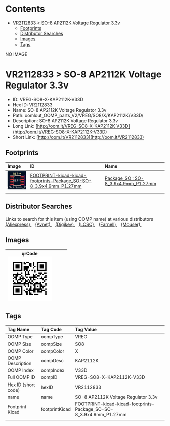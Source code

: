 



Contents
========

* [VR2112833 > SO-8 AP2112K Voltage Regulator 3.3v](#vr2112833--so-8-ap2112k-voltage-regulator-33v)
	* [Footprints](#footprints)
	* [Distributor Searches](#distributor-searches)
	* [Images](#images)
	* [Tags](#tags)
  
NO IMAGE  
# VR2112833 > SO-8 AP2112K Voltage Regulator 3.3v

- ID: VREG-SO8-X-KAP2112K-V33D
- Hex ID: VR2112833
- Name: SO-8 AP2112K Voltage Regulator 3.3v
- Path: oomlout_OOMP_parts_V2/VREG/SO8/X/KAP2112K/V33D/
- Description: SO-8 AP2112K Voltage Regulator 3.3v
- Long Link: [http://oom.lt/VREG-SO8-X-KAP2112K-V33D](http://oom.lt/VREG-SO8-X-KAP2112K-V33D)
- Short Link: [http://oom.lt/VR2112833](http://oom.lt/VR2112833)

## Footprints
  

|Image|ID|Name|
| :--- | :--- | :--- |
|[![](https://raw.githubusercontent.com/oomlout/oomlout_OOMP_eda_V2/main/FOOTPRINT/kicad/kicad-footprints/Package_SO/SO-8_3.9x4.9mm_P1.27mm/image_140.png)](https://github.com/oomlout/oomlout_OOMP_eda_V2/tree/main/FOOTPRINT/kicad/kicad-footprints/Package_SO/SO-8_3.9x4.9mm_P1.27mm/)|[FOOTPRINT-kicad-kicad-footprints-Package_SO-SO-8_3.9x4.9mm_P1.27mm](https://github.com/oomlout/oomlout_OOMP_eda_V2/tree/main/FOOTPRINT/kicad/kicad-footprints/Package_SO/SO-8_3.9x4.9mm_P1.27mm/)|[Package_SO : SO-8_3.9x4.9mm_P1.27mm](https://github.com/oomlout/oomlout_OOMP_eda_V2/tree/main/FOOTPRINT/kicad/kicad-footprints/Package_SO/SO-8_3.9x4.9mm_P1.27mm/)|
||||

## Distributor Searches
  
Links to search for this item (using OOMP name) at various distributors  
[(Aliexpress) ](https://www.aliexpress.com/wholesale?SearchText=SO-8+AP2112K+Voltage+Regulator+3.3v)&nbsp;&nbsp;&nbsp;[(Avnet) ](https://www.avnet.com/shop/us/search/SO-8+AP2112K+Voltage+Regulator+3.3v)&nbsp;&nbsp;&nbsp;[(Digikey) ](https://www.digikey.co.uk/en/products/result?s=SO-8+AP2112K+Voltage+Regulator+3.3v)&nbsp;&nbsp;&nbsp;[(LCSC) ](https://www.lcsc.com/search?q=SO-8+AP2112K+Voltage+Regulator+3.3v)&nbsp;&nbsp;&nbsp;[(Farnell) ](https://uk.farnell.com/search?st=SO-8+AP2112K+Voltage+Regulator+3.3v)&nbsp;&nbsp;&nbsp;[(Mouser) ](https://www.mouser.com/c/?q=SO-8+AP2112K+Voltage+Regulator+3.3v)&nbsp;&nbsp;&nbsp;
## Images
  

|qrCode<br>[![](https://raw.githubusercontent.com/oomlout/oomlout_OOMP_parts_V2/main/VREG/SO8/X/KAP2112K/V33D/qrCode_140.png)](https://github.com/oomlout/oomlout_OOMP_parts_V2/tree/main/VREG/SO8/X/KAP2112K/V33D/qrCode.png)||||
| :---: | :---: | :---: | :---: |

## Tags
  

|Tag Name|Tag Code|Tag Value|
| :--- | :--- | :--- |
|OOMP Type|oompType|VREG|
|OOMP Size|oompSize|SO8|
|OOMP Color|oompColor|X|
|OOMP Description|oompDesc|KAP2112K|
|OOMP Index|oompIndex|V33D|
|Full OOMP ID|oompID|VREG-SO8-X-KAP2112K-V33D|
|Hex ID (short code)|hexID|VR2112833|
|name|name|SO-8 AP2112K Voltage Regulator 3.3v|
|Footprint Kicad|footprintKicad|FOOTPRINT-kicad-kicad-footprints-Package_SO-SO-8_3.9x4.9mm_P1.27mm|
||||

